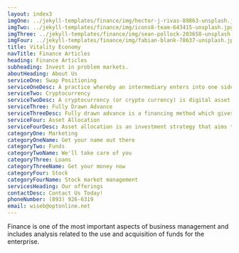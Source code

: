 ```yaml
---
layout: index3
imgOne: ../jekyll-templates/finance/img/hector-j-rivas-89863-unsplash.jpg
imgTwo: ../jekyll-templates/finance/img/icons8-team-643415-unsplash.jpg
imgThree: ../jekyll-templates/finance/img/sean-pollock-203658-unsplash.jpg
imgFour: ../jekyll-templates/finance/img/fabian-blank-78637-unsplash.jpg
title: Vitality Economy
navTitle: Finance Articles
heading: Finance Articles
subheading: Invest in problem markets.
aboutHeading: About Us
serviceOne: Swap Positioning
serviceOneDesc: A practice whereby an intermediary enters into one side of the swap transaction, such as fixed rate payer (or floating rate payer) to a client who wishes to be a floating rate payer (or a fixed rate payer). Then the intermediary waits for a matching counterparty and offloads the swap thereto. In other words, swap positioning involves holding a portfolio of swaps usually by a swap dealer without seeking to offset each swap with an identical mirror swap.
serviceTwo: Cryptocurrency
serviceTwoDesc: A cryptocurrency (or crypto currency) is digital asset designed to work as a medium of exchange that uses strong cryptography to secure financial transactions, control the creation of additional units, and verify the transfer of assets. Cryptocurrency is a kind of digital currency, virtual currency or alternative currency. Cryptocurrencies use decentralized control as opposed to centralized electronic money and central banking systems. The decentralized control of each cryptocurrency works through distributed ledger technology, typically a blockchain, that serves as a public financial transaction database.
serviceThree: Fully Drawn Advance
serviceThreeDesc: Fully drawn advance is a financing method which gives you the freedom to take funds or a loan but only for longer durations. It is an ideal way of financing assets which have a long shelf life such as real estate or a manufacturing plant and equipment, etc.
serviceFour: Asset Allocation
serviceFourDesc: Asset allocation is an investment strategy that aims to balance risk and reward by apportioning a portfolio's assets according to an individual's goals, risk tolerance and investment horizon. The three main asset classes - equities, fixed-income, and cash and equivalents - have different levels of risk and return, so each will behave differently over time.
categoryOne: Marketing
categoryOneName: Get your name out there
categoryTwo: Funds
categoryTwoName: We'll take care of you
categoryThree: Loans
categoryThreeName: Get your money now
categoryFour: Stock
categoryFourName: Stock market management
servicesHeading: Our offerings
contactDesc: Contact Us Today!
phoneNumber: (893) 926-6319
email: wiseb@optonline.net
---
```



Finance is one of the most important aspects of business management and includes analysis related to the use and acquisition of funds for the enterprise.
